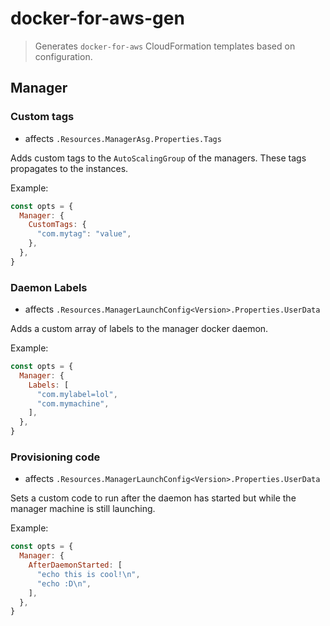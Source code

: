 # docker-for-aws-gen

> Generates `docker-for-aws` CloudFormation templates based on configuration.


## Manager

### Custom tags

- affects `.Resources.ManagerAsg.Properties.Tags`

Adds custom tags to the `AutoScalingGroup` of the managers.
These tags propagates to the instances.

Example:

```js
const opts = {
  Manager: {
    CustomTags: {
      "com.mytag": "value",
    },
  },
}
```


### Daemon Labels

- affects `.Resources.ManagerLaunchConfig<Version>.Properties.UserData`

Adds a custom array of labels to the manager docker daemon.

Example:

```js
const opts = {
  Manager: {
    Labels: [
      "com.mylabel=lol",
      "com.mymachine",
    ],
  },
}
```


### Provisioning code

- affects `.Resources.ManagerLaunchConfig<Version>.Properties.UserData`

Sets a custom code to run after the daemon has started but while the manager machine is still launching.


Example:

```js
const opts = {
  Manager: {
    AfterDaemonStarted: [
      "echo this is cool!\n",
      "echo :D\n",
    ],
  },
}
```
